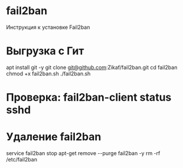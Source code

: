 # fail2ban
Инструкция к установке Fail2ban

# Выгрузка с Гит
apt install git -y
git clone git@github.com:Zikaf/fail2ban.git
cd fail2ban
chmod +x fail2ban.sh
./fail2ban.sh

# Проверка: fail2ban-client status sshd

# Удаление fail2ban
service fail2ban stop
apt-get remove --purge fail2ban -y
rm -rf /etc/fail2ban
